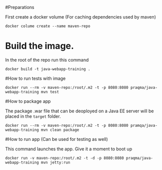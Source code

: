 #Preparations

First create a docker volume (For caching dependencies used by maven)

`docker colume create --name maven-repo`

# Build the image. 

In the root of the repo run this command

`docker build -t java-webapp-training .`

#How to run tests with image

`docker run --rm -v maven-repo:/root/.m2 -t -p 8080:8080 praqma/java-webapp-training mvn test`

#How to package app 

The package .war file that can be deoployed on a Java EE server will be placed in the `target` folder.

`docker run --rm -v maven-repo:/root/.m2 -t -p 8080:8080 pramqa/java-webapp-training mvn clean package`

#How to run app (Can be used for testing as well)

This command launches the app. Give it a moment to boot up

`docker run -v maven-repo:/root/.m2 -t -d -p 8080:8080 praqma/java-webapp-training mvn jetty:run`


